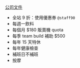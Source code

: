 [公司文件](https://www.notion.so/pinkoi/3943701e0d5a4158b384cfc29d999955)

- 全站 9 折：使用優惠券 `@staff90`
- 每週一飲料
- 每個月 $180 販賣機 quota
- 每季 team build 補助 $500
- 每年 15 天特休
- 每年健康檢查
- 補班日不補班
- 按摩
